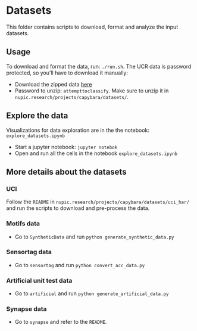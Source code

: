 # Datasets
This folder contains scripts to download, format and analyze the input 
datasets. 

## Usage
To download and format the data, run: `./run.sh`. The UCR data is password 
protected, so you'll have to download it manually:
* Download the zipped data [here](http://www.cs.ucr.edu/~eamonn/time_series_data/UCR_TS_Archive_2015.zip)
* Password to unzip: `attempttoclassify`. Make sure to unzip it in 
`nupic.research/projects/capybara/datasets/`.

## Explore the data
Visualizations for data exploration are in the the notebook: `explore_datasets.ipynb`
* Start a jupyter notebook: `jupyter notebok`
* Open and run all the cells in the notebook `explore_datasets.ipynb`

## More details about the datasets

### UCI
Follow the `README` in `nupic.research/projects/capybara/datasets/uci_har/` 
and run the scripts to download and pre-process the data.

### Motifs data
* Go to `SyntheticData` and run `python generate_synthetic_data.py`

### Sensortag data
 * Go to `sensortag` and run `python convert_acc_data.py`
 
### Artificial unit test data
* Go to `artificial` and run `python generate_artificial_data.py`

 ### Synapse data
* Go to `synapse` and refer to the `README`.



